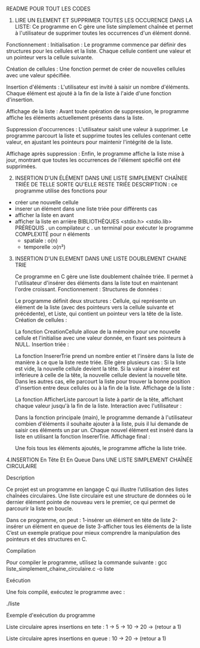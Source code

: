 README POUR TOUT LES CODES

 1. LIRE UN ELEMENT ET SUPPRIMER TOUTES LES OCCURENCE DANS LA LISTE:
    Ce programme en C gère une liste simplement chaînée et permet à l'utilisateur de supprimer toutes les occurrences d'un élément donné.

Fonctionnement :
Initialisation : Le programme commence par définir des structures pour les cellules et la liste. Chaque cellule contient une valeur et un pointeur vers la cellule suivante.

Création de cellules : Une fonction permet de créer de nouvelles cellules avec une valeur spécifiée.

Insertion d'éléments : L'utilisateur est invité à saisir un nombre d'éléments. Chaque élément est ajouté à la fin de la liste à l'aide d'une fonction d'insertion.

Affichage de la liste : Avant toute opération de suppression, le programme affiche les éléments actuellement présents dans la liste.

Suppression d'occurrences : L'utilisateur saisit une valeur à supprimer. Le programme parcourt la liste et supprime toutes les cellules contenant cette valeur, en ajustant les pointeurs pour maintenir l'intégrité de la liste.

Affichage après suppression : Enfin, le programme affiche la liste mise à jour, montrant que toutes les occurrences de l'élément spécifié ont été supprimées.

2. INSERTION D'UN ÉLÉMENT DANS UNE LISTE SIMPLEMENT CHAÎNEE TRIÉE DE TELLE SORTE QU'ELLE RESTE TRIÉE 
DESCRIPTION : ce programme utilise des fonctions pour 
- créer une nouvelle cellule
- inserer un élément dans une liste triée pour différents cas
- afficher la liste en avant
- afficher la liste en arrière
  BIBLIOTHÈQUES
  <stdio.h>
  <stdio.lib>
  PRÉREQUIS
 . un compilateur c
 . un terminal pour exécuter le programme
  COMPLEXITÉ
  pour n éléments
  - spatiale : o(n)
  - temporelle :o(n²)
 

3. INSERTION D'UN ELEMENT DANS UNE LISTE DOUBLEMENT CHAINE TRIE

    Ce programme en C gère une liste doublement chaînée triée. Il permet à l'utilisateur d'insérer des éléments dans la liste tout en maintenant l'ordre croissant.
 Fonctionnement :
Structures de données :

    Le programme définit deux structures : Cellule, qui représente un élément de la liste (avec des pointeurs vers la cellule suivante et précédente), et Liste, qui contient un pointeur vers la tête de la liste.
Création de cellules :

   La fonction CreationCellule alloue de la mémoire pour une nouvelle cellule et l'initialise avec une valeur donnée, en fixant ses pointeurs à NULL.
Insertion triée :

   La fonction InsererTrie prend un nombre entier et l'insère dans la liste de manière à ce que la liste reste triée. Elle gère plusieurs cas :
Si la liste est vide, la nouvelle cellule devient la tête.
Si la valeur à insérer est inférieure à celle de la tête, la nouvelle cellule devient la nouvelle tête.
Dans les autres cas, elle parcourt la liste pour trouver la bonne position d'insertion entre deux cellules ou à la fin de la liste.
Affichage de la liste :

   La fonction AfficherListe parcourt la liste à partir de la tête, affichant chaque valeur jusqu'à la fin de la liste.
Interaction avec l'utilisateur :

    Dans la fonction principale (main), le programme demande à l'utilisateur combien d'éléments il souhaite ajouter à la liste, puis il lui demande de saisir ces éléments un par un. Chaque nouvel élément est inséré dans la liste en utilisant la fonction InsererTrie.
Affichage final :

   Une fois tous les éléments ajoutés, le programme affiche la liste triée.

4.INSERTION En Tête Et En Queue Dans UNE LISTE SIMPLEMENT CHAÎNÉE CIRCULAIRE  

Description

Ce projet est un programme en langage C qui illustre l’utilisation des listes chaînées circulaires. Une liste circulaire est une structure de données où le dernier élément pointe de nouveau vers le premier, ce qui permet de parcourir la liste en boucle.

Dans ce programme, on peut : 1-insérer un élément en tête de liste 2-insérer un élément en queue de liste 3-afficher tous les éléments de la liste C’est un exemple pratique pour mieux comprendre la manipulation des pointeurs et des structures en C.

Compilation

Pour compiler le programme, utilisez la commande suivante : gcc liste_simplement_chaine_circulaire.c -o liste

Exécution

Une fois compilé, exécutez le programme avec :

./liste

Exemple d'exécution du programme

Liste circulaire apres insertions en tete : 1 -> 5 -> 10 -> 20 -> (retour a 1)

Liste circulaire apres insertions en queue : 10 -> 20 -> (retour a 1)

